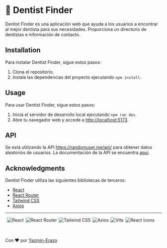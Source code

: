 # 🦷 Dentist Finder

Dentist Finder es una aplicación web que ayuda a los usuarios a encontrar al mejor dentista para sus necesidades. Proporciona un directorio de dentistas e información de contacto.

## Installation

Para instalar Dentist Finder, sigue estos pasos:

1. Clona el repositorio.
2. Instala las dependencias del proyecto ejecutando `npm install`.

## Usage

Para usar Dentist Finder, sigue estos pasos:

1. Inicia el servidor de desarrollo local ejecutando `npm run dev`.
2. Abre tu navegador web y accede a [http://localhost:5173](http://localhost:5173/).

## API

Se está utilizando la API https://randomuser.me/api/ para obtener datos aleatorios de usuarios.
La documentación de la API se encuentra [aquí](https://randomuser.me).

## Acknowledgments

Dentist Finder utiliza las siguientes bibliotecas de terceros:

* [React](https://reactjs.org/)
* [React Router](https://reactrouter.com/)
* [Tailwind CSS](https://tailwindcss.com/)
* [Axios](https://axios-http.com/)

---

<div style="display: flex; flex-wrap: wrap;">
  <div>
    <img alt="React" style="margin-left:6px;" src="https://img.shields.io/badge/React-18.2.0-61dafb?logo=react&logoColor=white">
  </div>
  <div>
    <img alt="React Router" style="margin-left:6px" src="https://img.shields.io/badge/React_Router-6.10.0-ca4245?logo=react-router&logoColor=white">
  </div>
  <div>
    <img alt="Tailwind CSS" style="margin-left:6px;" src="https://img.shields.io/badge/Tailwind_CSS-3.3.1-38b2ac?logo=tailwind-css&logoColor=white">
  </div>
  <div>
    <img alt="Axios" style="margin-left:6px;" src="https://img.shields.io/badge/Axios-1.3.5-5f16c5?logo=axios&logoColor=white">
  </div>
  <div>
    <img alt="Vite" style="margin-left:6px;" src="https://img.shields.io/badge/Vite-4.2.0-005f0f?logo=vite&logoColor=white">
  </div>
  <div>
    <img alt="React Icons" style="margin-left:6px;" src="https://img.shields.io/badge/React_Icons-4.8.0-blue?logo=react&logoColor=white">
  </div>

<br/>
<br/>
<br/>

---

Con ❤️ por [Yazmin-Erazo](https://github.com/yazmin-erazo)
